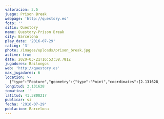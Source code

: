 ```yaml
---
valoracion: 3.5
juego: Prison Break
webpage: 'http://questory.es'
foto: ''
sitio: Questory
name: Questory-Prison Break
city: Barcelona
play_date: '2016-07-29'
rating: '3'
photo: /images/uploads/prison_break.jpg
active: true
date: 2020-03-21T16:53:58.781Z
jugadores: Bailongos
web: 'http://questory.es'
max_jugadores: 6
location: >-
  {"type":"Feature","geometry":{"type":"Point","coordinates":[2.131628,41.3808217]}}
longitud: 2.131628
tematica: ''
latitud: 41.3808217
publicar: si
fecha: '2016-07-29'
poblacion: Barcelona
---
```

